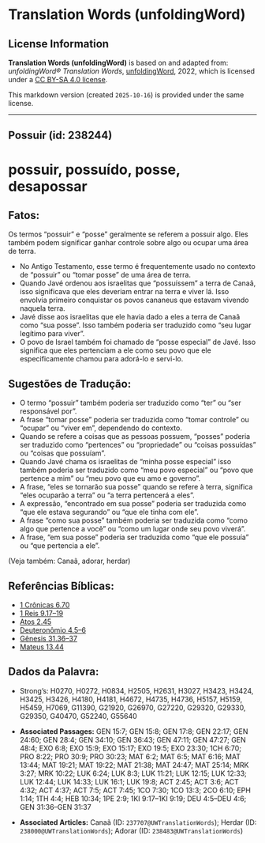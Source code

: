 # Translation Words (unfoldingWord)

## License Information

**Translation Words (unfoldingWord)** is based on and adapted from: _unfoldingWord® Translation Words_, [unfoldingWord](https://unfoldingword.org/utw), 2022, which is licensed under a [CC BY-SA 4.0 license](https://creativecommons.org/licenses/by-sa/4.0/legalcode.en).

This markdown version (created `2025-10-16`) is provided under the same license.



--------------------------------

## Possuir (id: 238244)

possuir, possuído, posse, desapossar
====================================

Fatos:
------

Os termos “possuir” e “posse” geralmente se referem a possuir algo. Eles também podem significar ganhar controle sobre algo ou ocupar uma área de terra.

* No Antigo Testamento, esse termo é frequentemente usado no contexto de “possuir” ou “tomar posse” de uma área de terra.
* Quando Javé ordenou aos israelitas que “possuíssem” a terra de Canaã, isso significava que eles deveriam entrar na terra e viver lá. Isso envolvia primeiro conquistar os povos cananeus que estavam vivendo naquela terra.
* Javé disse aos israelitas que ele havia dado a eles a terra de Canaã como “sua posse”. Isso também poderia ser traduzido como “seu lugar legítimo para viver”.
* O povo de Israel também foi chamado de “posse especial” de Javé. Isso significa que eles pertenciam a ele como seu povo que ele especificamente chamou para adorá\-lo e servi\-lo.

Sugestões de Tradução:
----------------------

* O termo “possuir” também poderia ser traduzido como “ter” ou “ser responsável por”.
* A frase “tomar posse” poderia ser traduzida como “tomar controle” ou “ocupar” ou “viver em”, dependendo do contexto.
* Quando se refere a coisas que as pessoas possuem, “posses” poderia ser traduzido como “pertences” ou “propriedade” ou “coisas possuídas” ou “coisas que possuíam”.
* Quando Javé chama os israelitas de “minha posse especial” isso também poderia ser traduzido como “meu povo especial” ou “povo que pertence a mim” ou “meu povo que eu amo e governo”.
* A frase, “eles se tornarão sua posse” quando se refere à terra, significa “eles ocuparão a terra” ou “a terra pertencerá a eles”.
* A expressão, “encontrado em sua posse” poderia ser traduzida como “que ele estava segurando” ou “que ele tinha com ele”.
* A frase “como sua posse” também poderia ser traduzida como “como algo que pertence a você” ou “como um lugar onde seu povo viverá”.
* A frase, “em sua posse” poderia ser traduzida como “que ele possuía” ou “que pertencia a ele”.

(Veja também: Canaã, adorar, herdar)

Referências Bíblicas:
---------------------

* [1 Crônicas 6\.70](https://ref.ly/1Chr6:70)
* [1 Reis 9\.17–19](https://ref.ly/1Kgs9:17-1Kgs9:19)
* [Atos 2\.45](https://ref.ly/Acts2:45)
* [Deuteronômio 4\.5–6](https://ref.ly/Deut4:5-Deut4:6)
* [Gênesis 31\.36–37](https://ref.ly/Gen31:36-Gen31:37)
* [Mateus 13\.44](https://ref.ly/Matt13:44)

Dados da Palavra:
-----------------

* Strong’s: H0270, H0272, H0834, H2505, H2631, H3027, H3423, H3424, H3425, H3426, H4180, H4181, H4672, H4735, H4736, H5157, H5159, H5459, H7069, G11390, G21920, G26970, G27220, G29320, G29330, G29350, G40470, G52240, G55640

* **Associated Passages:** GEN 15:7; GEN 15:8; GEN 17:8; GEN 22:17; GEN 24:60; GEN 28:4; GEN 34:10; GEN 36:43; GEN 47:11; GEN 47:27; GEN 48:4; EXO 6:8; EXO 15:9; EXO 15:17; EXO 19:5; EXO 23:30; 1CH 6:70; PRO 8:22; PRO 30:9; PRO 30:23; MAT 6:2; MAT 6:5; MAT 6:16; MAT 13:44; MAT 19:21; MAT 19:22; MAT 21:38; MAT 24:47; MAT 25:14; MRK 3:27; MRK 10:22; LUK 6:24; LUK 8:3; LUK 11:21; LUK 12:15; LUK 12:33; LUK 12:44; LUK 14:33; LUK 16:1; LUK 19:8; ACT 2:45; ACT 3:6; ACT 4:32; ACT 4:37; ACT 7:5; ACT 7:45; 1CO 7:30; 1CO 13:3; 2CO 6:10; EPH 1:14; 1TH 4:4; HEB 10:34; 1PE 2:9; 1KI 9:17–1KI 9:19; DEU 4:5–DEU 4:6; GEN 31:36–GEN 31:37
* **Associated Articles:** Canaã (ID: `237707@UWTranslationWords`); Herdar (ID: `238000@UWTranslationWords`); Adorar (ID: `238483@UWTranslationWords`)


